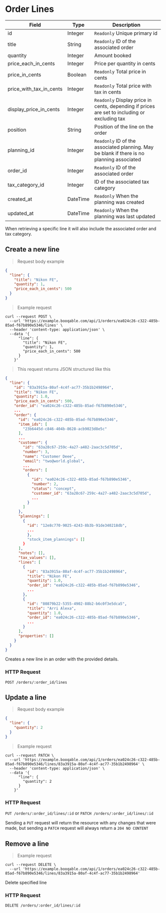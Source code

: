 # Order Lines

| Field                   | Type     | Description                                                                                  |
| ----------------------- | -------- | -------------------------------------------------------------------------------------------- |
| id                      | Integer  | `Readonly` Unique primary id                                                                 |
| title                   | String   | `Readonly` ID of the associated order                                                        |
| quantity                | Integer  | Amount booked                                                                                |
| price_each_in_cents     | Integer  | Price per quantity in cents                                                                  |
| price_in_cents          | Boolean  | `Readonly` Total price in cents                                                              |
| price_with_tax_in_cents | Integer  | `Readonly` Total price with tax in cents                                                     |
| display_price_in_cents  | Integer  | `Readonly` Display price in cents, depending if prices are set to including or excluding tax |
| position                | String   | Position of the line on the order                                                            |
| planning_id             | Integer  | `Readonly` ID of the associated planning. May be blank if there is no planning associated    |
| order_id                | Integer  | `Readonly` ID of the associated order                                                        |
| tax_category_id         | Integer  | ID of the associated tax category                                                            |
| created_at              | DateTime | `Readonly` When the planning was created                                                     |
| updated_at              | DateTime | `Readonly` When the planning was last updated                                                |

When retrieving a specific line it will also include the associated order and tax category.

## Create a new line

> Request body example

```json
{
  "line": {
    "title": "Nikon FE",
    "quantity": 1,
    "price_each_in_cents": 500
  }
}
```

> Example request

```shell
curl --request POST \
  --url 'https://example.booqable.com/api/1/orders/ea024c26-c322-485b-85ad-f67b890e5346/lines' \
  --header 'content-type: application/json' \
  --data '{
      "line": {
        "title": "Nikon FE",
        "quantity": 1,
        "price_each_in_cents": 500
      }
    }'
```

> This request returns JSON structured like this

```json
{
  "line": {
    "id": "83a3915a-80af-4c4f-ac77-35b1b2498964",
    "title": "Nikon FE",
    "quantity": 1.0,
    "price_each_in_cents": 500,
    "order_id": "ea024c26-c322-485b-85ad-f67b890e5346",
    ...
    "order": {
      "id": "ea024c26-c322-485b-85ad-f67b890e5346",
      "item_ids": [
        "23b6445d-c846-404b-8628-acb9023d8e5c"
      ],
      ...
      "customer": {
        "id": "63a28c67-259c-4a27-a482-2aac3c5d705d",
        "number": 3,
        "name": "Customer Deee",
        "email": "two@world.global",
        ...
        "orders": [
          {
            "id": "ea024c26-c322-485b-85ad-f67b890e5346",
            "number": 2,
            "status": "concept",
            "customer_id": "63a28c67-259c-4a27-a482-2aac3c5d705d",
            ...
          }
        ]
      },
      "plannings": [
        {
          "id": "12e8c770-9025-4243-8b3b-91de340218db",
          ...
          },
          "stock_item_plannings": []
        }
      ],
      "notes": [],
      "tax_values": [],
      "lines": [
        {
          "id": "83a3915a-80af-4c4f-ac77-35b1b2498964",
          "title": "Nikon FE",
          "quantity": 1.0,
          "order_id": "ea024c26-c322-485b-85ad-f67b890e5346",
          ...
        },
        {
          "id": "80879b22-5355-4902-88b2-b6c0f3e5dca5",
          "title": "Arri Alexa",
          "quantity": 1.0,
          "order_id": "ea024c26-c322-485b-85ad-f67b890e5346",
          ...
        }
      ],
      "properties": []
    }
  }
}
```

Creates a new line in an order with the provided details.

### HTTP Request

`POST /orders/:order_id/lines`

## Update a line

> Request body example

```json
{
  "line": {
    "quantity": 2
  }
}
```

> Example request

```shell
curl --request PATCH \
  --url 'https://example.booqable.com/api/1/orders/ea024c26-c322-485b-85ad-f67b890e5346/lines/83a3915a-80af-4c4f-ac77-35b1b2498964' \
  --header 'content-type: application/json' \
  --data '{
      "line": {
        "quantity": 2
      }
    }'
```

### HTTP Request

`PUT /orders/:order_id/lines/:id` or
`PATCH /orders/:order_id/lines/:id`

<aside class="notice">
	Sending a <code>PUT</code> request will return the resource with any changes that were made, but sending a <code>PATCH</code> request will always return a <code>204 NO CONTENT</code>
</aside>

## Remove a line

> Example request

```shell
curl --request DELETE \
  --url 'https://example.booqable.com/api/1/orders/ea024c26-c322-485b-85ad-f67b890e5346/lines/83a3915a-80af-4c4f-ac77-35b1b2498964'
```
Delete specified line

### HTTP Request

`DELETE /orders/:order_id/lines/:id`
